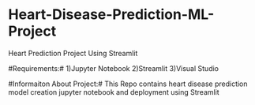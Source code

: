 # Heart-Disease-Prediction-ML-Project
Heart Prediction Project Using Streamlit 

#Requirements:#
1)Jupyter Notebook
2)Streamlit
3)Visual Studio 

#Informaiton About Project:#
This Repo contains heart disease prediction model creation jupyter notebook and deployment using Streamlit





